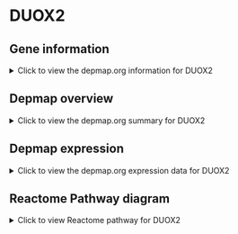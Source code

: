 <h1>DUOX2</h1>

<h2>Gene information</h2>
<details>
  <summary>Click to view the depmap.org information for DUOX2</summary>
  <iframe src="https://depmap.org/portal/gene/DUOX2?tab=about" style="border:none;width:100%;height:800px"></iframe>
</details>

<h2>Depmap overview</h2>
<details>
  <summary>Click to view the depmap.org summary for DUOX2</summary>
  <iframe src="https://depmap.org/portal/gene/DUOX2?tab=overview" style="border:none;width:100%;height:800px"></iframe>
</details>

<h2>Depmap expression</h2>
<details>
  <summary>Click to view the depmap.org expression data for DUOX2</summary>
  <iframe src="https://depmap.org/portal/gene/DUOX2?tab=characterization" style="border:none;width:100%;height:800px"></iframe>
</details>



<h2>Reactome Pathway diagram</h2>
<details>
  <summary>Click to view Reactome pathway for DUOX2</summary>
  <p>Thyroxine biosynthesis</p>
  <iframe src="https://reactome.org/PathwayBrowser/#/R-HSA-209968" style="border:none;width:100%;height:800px"></iframe>
</details>



